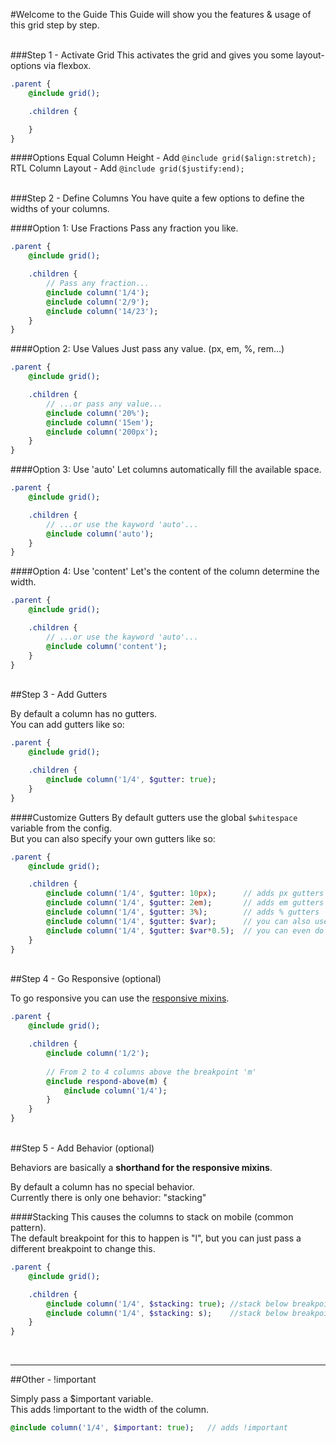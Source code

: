 #Welcome to the Guide
This Guide will show you the features & usage of this grid step by step.

<br>
###Step 1 - Activate Grid
This activates the grid and gives you some layout-options via flexbox.<br> 

```sass
.parent {
	@include grid();

	.children {

	}
}
```

####Options
Equal Column Height - Add ```@include grid($align:stretch);```<br>
RTL Column Layout - Add ```@include grid($justify:end);```


<br>
###Step 2 - Define Columns
You have quite a few options to define the widths of your columns.

####Option 1: Use Fractions 
Pass any fraction you like.
```sass
.parent {
	@include grid();

	.children {
		// Pass any fraction...
		@include column('1/4');
		@include column('2/9');
		@include column('14/23');
	}
}
```

####Option 2: Use Values
Just pass any value. (px, em, %, rem...)
```sass
.parent {
	@include grid();

	.children {
		// ...or pass any value...
		@include column('20%'); 	
		@include column('15em');
		@include column('200px');
	}
}
```

####Option 3: Use 'auto'
Let columns automatically fill the available space.
```sass
.parent {
	@include grid();

	.children {
		// ...or use the kayword 'auto'...
		@include column('auto'); 
	}
}	
```

####Option 4: Use 'content'
Let's the content of the column determine the width.
```sass
.parent {
	@include grid();

	.children {
		// ...or use the kayword 'auto'...
		@include column('content'); 
	}
}		
```


<br>
##Step 3 - Add Gutters

By default a column has no gutters.<br>
You can add gutters like so:

```sass
.parent {
	@include grid();

	.children {
		@include column('1/4', $gutter: true);
	}
}	
```

####Customize Gutters
By default gutters use the global ```$whitespace``` variable from the config. <br>
But you can also specify your own gutters like so:
```sass
.parent {
	@include grid();

	.children {
		@include column('1/4', $gutter: 10px); 		// adds px gutters
		@include column('1/4', $gutter: 2em); 		// adds em gutters
		@include column('1/4', $gutter: 3%); 		// adds % gutters
		@include column('1/4', $gutter: $var); 		// you can also use sass-variables
		@include column('1/4', $gutter: $var*0.5); 	// you can even do math with them
	}
}	
```



<br>
##Step 4 - Go Responsive (optional)

To go responsive you can use the [responsive mixins](https://github.com/NilsDannemann/hfc-relay-grid/docs/hfc-relay-grid-queries.md).<br>


```sass
.parent {
	@include grid();

	.children {
		@include column('1/2');
		
		// From 2 to 4 columns above the breakpoint 'm'
		@include respond-above(m) {
			@include column('1/4');
		}
	}
}	
```




<br>
##Step 5 - Add Behavior (optional)

Behaviors are basically a **shorthand for the responsive mixins**.

By default a column has no special behavior.<br>
Currently there is only one behavior: "stacking"

####Stacking
This causes the columns to stack on mobile (common pattern).<br>
The default breakpoint for this to happen is "l", but you can just pass a different breakpoint to change this.

```sass
.parent {
	@include grid();

	.children {
		@include column('1/4', $stacking: true); //stack below breakpoint 'l' (default)
		@include column('1/4', $stacking: s); 	 //stack below breakpoint 's'
	}
}
```

<br>
<hr>
##Other - !important

Simply pass a $important variable. <br>
This adds !important to the width of the column.

```sass
@include column('1/4', $important: true); 	// adds !important
```

